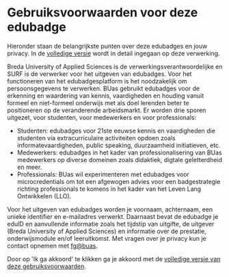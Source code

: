 # Gebruiksvoorwaarden voor deze edubadge

Hieronder staan de belangrijkste punten over deze edubadges en jouw privacy. In de [volledige versie](https://raw.githubusercontent.com/edubadges/privacy/master/buas/edubadges-nonformal-text-nl.md) wordt in detail ingegaan op deze verwerking.

Breda University of Applied Sciences is de verwerkingsverantwoordelijke en SURF is de verwerker voor het uitgeven van edubadges. Voor het functioneren van het edubadgesplatform is het noodzakelijk om persoonsgegevens te verwerken. BUas gebruikt edubadges voor de erkenning en waardering van kennis, vaardigheden en houding vanuit formeel en niet-formeel onderwijs met als doel lerenden beter te positioneren op de veranderende arbeidsmarkt. Er worden drie sporen uitgezet, voor studenten, voor medewerkers en voor professionals:
* Studenten: edubadges voor 21ste eeuwse kennis en vaardigheden die studenten via extracurriculaire activiteiten opdoen zoals informatevaardigheden, public speaking, duurzaamheid initiatieven, etc.
* Medewerkers: edubadges in het kader van professionalisering van BUas medewerkers op diverse domeinen zoals didaktiek, digtale geletterdheid en meer.
* Professionals: BUas wil experimenteren met edubadges voor microcredentials om tot een afgewogen advies voor een badgestrategie richting professionals te komens in het kader van het Leven Lang Ontwikkelen (LLO).

Voor het uitgeven van edubadges worden je voornaam, achternaam, een unieke identifier en e-mailadres verwerkt. Daarnaast bevat de edubadge je eduID en aanvullende informatie zoals het tijdstip van uitgifte, de uitgever (Breda University of Applied Sciences) en informatie over de prestatie, onderwijsmodule en/of leeruitkomst. Met vragen over je privacy kun je contact opnemen met [fg@buas](mailto:fg@buas).

Door op 'Ik ga akkoord' te klikken ga je akkoord met de [volledige versie van deze gebruiksvoorwaarden](https://raw.githubusercontent.com/edubadges/privacy/master/buas/edubadges-nonformal-text-nl.md).